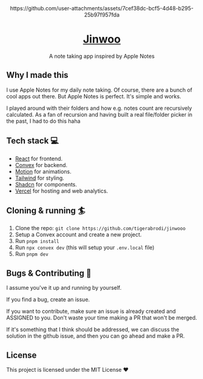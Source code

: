   
<div align="center">
  https://github.com/user-attachments/assets/7cef38dc-bcf5-4d48-b295-25b97f957fda
<h1 align="center">
  <a href="https://narumory.com">Jinwoo</a>
</h1>
  <p>
    A note taking app inspired by Apple Notes
  </p>
</div>

## Why I made this

I use Apple Notes for my daily note taking. Of course, there are a bunch of cool apps out there. But Apple Notes is perfect. It's simple and works.

I played around with their folders and how e.g. notes count are recursively calculated. As a fan of recursion and having built a real file/folder picker in the past, I had to do this haha

## Tech stack 💻

- [React](https://react.dev/) for frontend.
- [Convex](https://www.convex.dev/) for backend.
- [Motion](https://motion.dev/) for animations.
- [Tailwind](https://tailwindcss.com/) for styling.
- [Shadcn](https://ui.shadcn.com/) for components.
- [Vercel](https://vercel.com/) for hosting and web analytics.

## Cloning & running 🏄

1. Clone the repo: `git clone https://github.com/tigerabrodi/jinwooo`
2. Setup a Convex account and create a new project.
3. Run `pnpm install`
4. Run `npx convex dev` (this will setup your `.env.local` file)
5. Run `pnpm dev`

## Bugs & Contributing 🐛

I assume you've it up and running by yourself.

If you find a bug, create an issue.

If you want to contribute, make sure an issue is already created and ASSIGNED to you. Don't waste your time making a PR that won't be merged.

If it's something that I think should be addressed, we can discuss the solution in the github issue, and then you can go ahead and make a PR.

## License

This project is licensed under the MIT License ❤️
